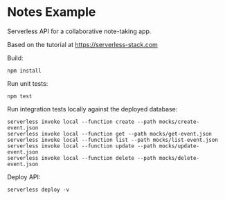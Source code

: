 # Notes Example

Serverless API for a collaborative note-taking app.

Based on the tutorial at https://serverless-stack.com

Build:
```
npm install
```

Run unit tests:
```
npm test
```

Run integration tests locally against the deployed database:
```
serverless invoke local --function create --path mocks/create-event.json
serverless invoke local --function get --path mocks/get-event.json
serverless invoke local --function list --path mocks/list-event.json
serverless invoke local --function update --path mocks/update-event.json
serverless invoke local --function delete --path mocks/delete-event.json
```

Deploy API:
```
serverless deploy -v
```

